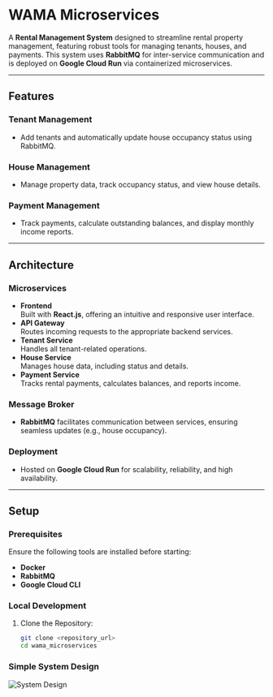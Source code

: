 # WAMA Microservices

A **Rental Management System** designed to streamline rental property management, featuring robust tools for managing tenants, houses, and payments. This system uses **RabbitMQ** for inter-service communication and is deployed on **Google Cloud Run** via containerized microservices.

---

## Features

### Tenant Management
- Add tenants and automatically update house occupancy status using RabbitMQ.

### House Management
- Manage property data, track occupancy status, and view house details.

### Payment Management
- Track payments, calculate outstanding balances, and display monthly income reports.

---

## Architecture

### Microservices
- **Frontend**  
  Built with **React.js**, offering an intuitive and responsive user interface.
- **API Gateway**  
  Routes incoming requests to the appropriate backend services.
- **Tenant Service**  
  Handles all tenant-related operations.
- **House Service**  
  Manages house data, including status and details.
- **Payment Service**  
  Tracks rental payments, calculates balances, and reports income.

### Message Broker
- **RabbitMQ** facilitates communication between services, ensuring seamless updates (e.g., house occupancy).

### Deployment
- Hosted on **Google Cloud Run** for scalability, reliability, and high availability.

---

## Setup

### Prerequisites
Ensure the following tools are installed before starting:  
- **Docker**  
- **RabbitMQ**  
- **Google Cloud CLI**

### Local Development

1. Clone the Repository:  
   ```bash
   git clone <repository_url>
   cd wama_microservices
   
### Simple System Design

![System Design](./wama-microservices.drawio)
